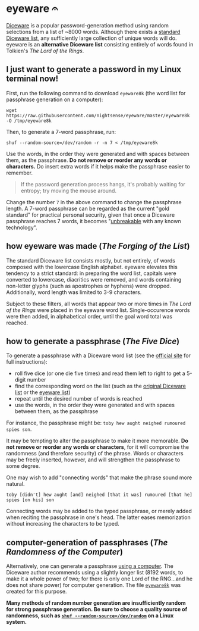 # eyeware 𝄐

[Diceware](http://world.std.com/~reinhold/diceware.html) is a popular password-generation method using random selections from a list of ~8000 words. Although there exists a [standard Diceware list](http://world.std.com/~reinhold/dicewarewordlist.pdf), any sufficiently large collection of unique words will do. eyeware is an **alternative Diceware list** consisting entirely of words found in Tolkien's *The Lord of the Rings*.

## I just want to generate a password in my Linux terminal now!

First, run the following command to download `eyeware8k` (the word list for passphrase generation on a computer):

```
wget https://raw.githubusercontent.com/nightsense/eyeware/master/eyeware8k -O /tmp/eyeware8k
```

Then, to generate a 7-word passphrase, run:

```
shuf --random-source=/dev/random -r -n 7 < /tmp/eyeware8k
```

Use the words, in the order they were generated and with spaces between them, as the passphrase. **Do not remove or reorder any words or characters.** Do insert extra words if it helps make the passphrase easier to remember.

> If the password generation process hangs, it's probably waiting for entropy; try moving the mouse around.

Change the number `7` in the above command to change the passphrase length. A 7-word passphrase can be regarded as the current "gold standard" for practical personal security, given that once a Diceware passphrase reaches 7 words, it becomes "[unbreakable](http://world.std.com/~reinhold/dicewarefaq.html#howlong) with any known technology".

## how eyeware was made (*The Forging of the List*)

The standard Diceware list consists mostly, but not entirely, of words composed with the lowercase English alphabet. eyeware elevates this tendency to a strict standard: in preparing the word list, capitals were converted to lowercase, diacritics were removed, and words containing non-letter glyphs (such as apostrophes or hyphens) were dropped. Additionally, word length was limited to 3-9 characters.

Subject to these filters, all words that appear two or more times in *The Lord of the Rings* were placed in the eyeware word list. Single-occurence words were then added, in alphabetical order, until the goal word total was reached.

## how to generate a passphrase (*The Five Dice*)

To generate a passphrase with a Diceware word list (see the [official site](http://world.std.com/~reinhold/diceware.html) for full instructions):

- roll five dice (or one die five times) and read them left to right to get a 5-digit number
- find the corresponding word on the list (such as the [original Diceware list](http://world.std.com/~reinhold/dicewarewordlist.pdf) or the [eyeware list](https://github.com/nightsense/eyeware/blob/master/eyeware-wordlist))
- repeat until the desired number of words is reached
- use the words, in the order they were generated and with spaces between them, as the passphrase

For instance, the passphrase might be: `toby hew aught neighed rumoured spies son`.

It may be tempting to alter the passphrase to make it more memorable. **Do not remove or reorder any words or characters**, for it will compromise the randomness (and therefore security) of the phrase. Words or characters may be freely inserted, however, and will strengthen the passphrase to some degree.

One may wish to add "connecting words" that make the phrase sound more natural.

`toby [didn't] hew aught [and] neighed [that it was] rumoured [that he] spies [on his] son`

Connecting words may be added to the typed passphrase, or merely added when reciting the passphrase in one's head. The latter eases memorization without increasing the characters to be typed.

## computer-generation of passphrases (*The Randomness of the Computer*)

Alternatively, one can generate a passphrase [using a computer](http://world.std.com/~reinhold/dicewarefaq.html#computer). The Diceware author recommends using a slightly longer list (8192 words, to make it a whole power of two; for there is only one Lord of the RNG...and he does not share power) for computer generation. The file [`eyeware8k`](https://github.com/nightsense/eyeware/blob/master/eyeware8k) was created for this purpose.

**Many methods of random number generation are insufficiently random for strong passphrase generation. Be sure to choose a quality source of randomness, such as [`shuf --random-source=/dev/random`](https://wiki.archlinux.org/index.php/Random_number_generation) on a Linux system.**
